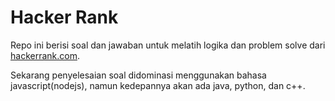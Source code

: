 # Hacker Rank

Repo ini berisi soal dan jawaban untuk melatih logika dan problem solve dari [hackerrank.com](hackerrank.com).

Sekarang penyelesaian soal didominasi menggunakan bahasa javascript(nodejs), namun kedepannya akan ada java, python, dan c++.
